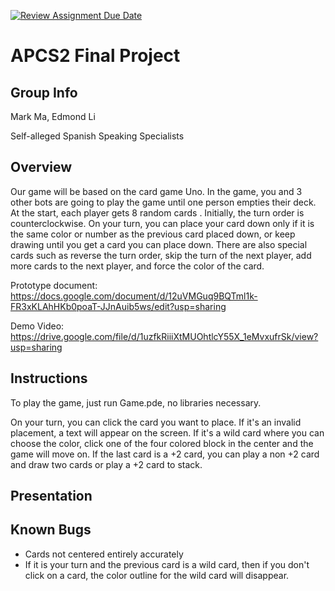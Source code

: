 [![Review Assignment Due Date](https://classroom.github.com/assets/deadline-readme-button-24ddc0f5d75046c5622901739e7c5dd533143b0c8e959d652212380cedb1ea36.svg)](https://classroom.github.com/a/syDSSnTt)
# APCS2 Final Project

## Group Info

Mark Ma, Edmond Li

Self-alleged Spanish Speaking Specialists

## Overview

Our game will be based on the card game Uno. In the game, you and 3 other bots are going to play the game until one person empties their deck. At the start, each player gets 8 random cards . Initially, the turn order is counterclockwise. On your turn, you can place your card down only if it is the same color or number as the previous card placed down, or keep drawing until you get a card you can place down. There are also special cards such as reverse the turn order, skip the turn of the next player, add more cards to the next player, and force the color of the card. 

Prototype document: https://docs.google.com/document/d/12uVMGuq9BQTml1k-FR3xKLAhHKb0poaT-JJnAuib5ws/edit?usp=sharing

Demo Video: https://drive.google.com/file/d/1uzfkRiiiXtMUOhtlcY55X_1eMvxufrSk/view?usp=sharing

## Instructions

To play the game, just run Game.pde, no libraries necessary.

On your turn, you can click the card you want to place. If it's an invalid placement, a text will appear on the screen. If it's a wild card where you can choose the color, click one of the four colored block in the center and the game will move on. If the last card is a +2 card, you can play a non +2 card and draw two cards or play a +2 card to stack.  

## Presentation

## Known Bugs

- Cards not centered entirely accurately
- If it is your turn and the previous card is a wild card, then if you don't click on a card, the color outline for the wild card will disappear. 
